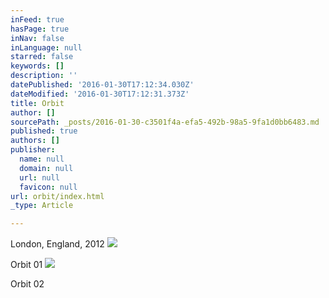 ```yaml
---
inFeed: true
hasPage: true
inNav: false
inLanguage: null
starred: false
keywords: []
description: ''
datePublished: '2016-01-30T17:12:34.030Z'
dateModified: '2016-01-30T17:12:31.373Z'
title: Orbit
author: []
sourcePath: _posts/2016-01-30-c3501f4a-efa5-492b-98a5-9fa1d0bb6483.md
published: true
authors: []
publisher:
  name: null
  domain: null
  url: null
  favicon: null
url: orbit/index.html
_type: Article

---
```

London, England, 2012
![](https://s3-us-west-2.amazonaws.com/the-grid-img/p/41e762c42dd6d9815ae2c74750cd81d3f90e97ad.jpg)

Orbit 01
![](https://s3-us-west-2.amazonaws.com/the-grid-img/p/27e1619a5b1da7fe6210c1b6e7278095adbb90f7.jpg)

Orbit 02
